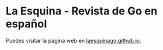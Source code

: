 # La Esquina - Revista de Go en español

Puedes visitar la página web en [laesquinago.github.io](https://laesquinago.github.io).
